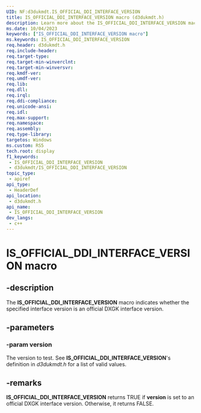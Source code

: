 ```yaml
---
UID: NF:d3dukmdt.IS_OFFICIAL_DDI_INTERFACE_VERSION
title: IS_OFFICIAL_DDI_INTERFACE_VERSION macro (d3dukmdt.h)
description: Learn more about the IS_OFFICIAL_DDI_INTERFACE_VERSION macro.
ms.date: 10/04/2023
keywords: ["IS_OFFICIAL_DDI_INTERFACE_VERSION macro"]
ms.keywords: IS_OFFICIAL_DDI_INTERFACE_VERSION
req.header: d3dukmdt.h
req.include-header: 
req.target-type: 
req.target-min-winverclnt: 
req.target-min-winversvr: 
req.kmdf-ver: 
req.umdf-ver: 
req.lib: 
req.dll: 
req.irql: 
req.ddi-compliance: 
req.unicode-ansi: 
req.idl: 
req.max-support: 
req.namespace: 
req.assembly: 
req.type-library: 
targetos: Windows
ms.custom: RS5
tech.root: display
f1_keywords:
 - IS_OFFICIAL_DDI_INTERFACE_VERSION
 - d3dukmdt/IS_OFFICIAL_DDI_INTERFACE_VERSION
topic_type:
 - apiref
api_type:
 - HeaderDef
api_location:
 - d3dukmdt.h
api_name:
 - IS_OFFICIAL_DDI_INTERFACE_VERSION
dev_langs:
 - c++
---
```


# IS_OFFICIAL_DDI_INTERFACE_VERSION macro

## -description

The **IS_OFFICIAL_DDI_INTERFACE_VERSION** macro indicates whether the specified interface version is an official DXGK interface version.

## -parameters

### -param version

The version to test. See **IS_OFFICIAL_DDI_INTERFACE_VERSION**'s definition in *d3dukmdt.h* for a list of valid values.

## -remarks

**IS_OFFICIAL_DDI_INTERFACE_VERSION** returns TRUE if **version** is set to an official DXGK interface version. Otherwise, it returns FALSE.
